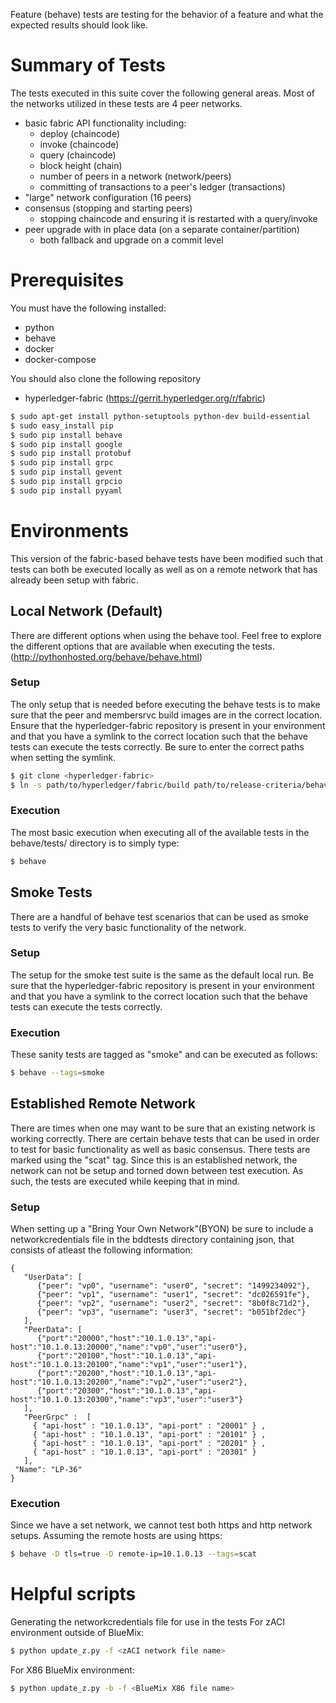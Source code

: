 Feature (behave) tests are testing for the behavior of a feature and what the expected results should look like. 

# Summary of Tests
The tests executed in this suite cover the following general areas. Most of the networks utilized in these tests are 4 peer networks.
* basic fabric API functionality including:
	* deploy (chaincode)
	* invoke (chaincode)
	* query (chaincode)
	* block height (chain)
	* number of peers in a network (network/peers)
	* committing of transactions to a peer's ledger (transactions)
* "large" network configuration (16 peers)
* consensus (stopping and starting peers)
	* stopping chaincode and ensuring it is restarted with a query/invoke
* peer upgrade with in place data (on a separate container/partition)
	* both fallback and upgrade on a commit level

# Prerequisites
You must have the following installed:
* python
* behave
* docker
* docker-compose

You should also clone the following repository
* hyperledger-fabric (https://gerrit.hyperledger.org/r/fabric)

```sh
$ sudo apt-get install python-setuptools python-dev build-essential
$ sudo easy_install pip
$ sudo pip install behave
$ sudo pip install google
$ sudo pip install protobuf
$ sudo pip install grpc
$ sudo pip install gevent
$ sudo pip install grpcio
$ sudo pip install pyyaml
```

# Environments
This version of the fabric-based behave tests have been modified such that tests can both be executed locally as well as on a remote network that has already been setup with fabric.

## Local Network (Default)
There are different options when using the behave tool. Feel free to explore the different options that are available when executing the tests. (http://pythonhosted.org/behave/behave.html)

### Setup
The only setup that is needed before executing the behave tests is to make sure that the peer and membersrvc build images are in the correct location. Ensure that the hyperledger-fabric repository is present in your environment and that you have a symlink to the correct location such that the behave tests can execute the tests correctly. Be sure to enter the correct paths when setting the symlink.

```sh
$ git clone <hyperledger-fabric>
$ ln -s path/to/hyperledger/fabric/build path/to/release-criteria/behave/build
```

### Execution
The most basic execution when executing all of the available tests in the behave/tests/ directory is to simply type:
```sh
$ behave
```

## Smoke Tests
There are a handful of behave test scenarios that can be used as smoke tests to verify the very basic functionality of the network. 

### Setup
The setup for the smoke test suite is the same as the default local run. Be sure that the hyperledger-fabric repository is present in your environment and that you have a symlink to the correct location such that the behave tests can execute the tests correctly.

### Execution
These sanity tests are tagged as "smoke" and can be executed as follows:
```sh
$ behave --tags=smoke
```

## Established Remote Network
There are times when one may want to be sure that an existing network is working correctly. There are certain behave tests that can be used in order to test for basic functionality as well as basic consensus. There tests are marked using the "scat" tag. Since this is an established network, the network can not be setup and torned down between test execution. As such, the tests are executed while keeping that in mind.

### Setup
When setting up a "Bring Your Own Network"(BYON) be sure to include a networkcredentials file in the bddtests directory containing json, that consists of atleast the following information:

```
{
   "UserData": [
      {"peer": "vp0", "username": "user0", "secret": "1499234092"}, 
      {"peer": "vp1", "username": "user1", "secret": "dc026591fe"}, 
      {"peer": "vp2", "username": "user2", "secret": "8b0f8c71d2"}, 
      {"peer": "vp3", "username": "user3", "secret": "b051bf2dec"}
   ], 
   "PeerData": [
      {"port":"20000","host":"10.1.0.13","api-host":"10.1.0.13:20000","name":"vp0","user":"user0"},
      {"port":"20100","host":"10.1.0.13","api-host":"10.1.0.13:20100","name":"vp1","user":"user1"},
      {"port":"20200","host":"10.1.0.13","api-host":"10.1.0.13:20200","name":"vp2","user":"user2"},
      {"port":"20300","host":"10.1.0.13","api-host":"10.1.0.13:20300","name":"vp3","user":"user3"}
   ], 
   "PeerGrpc" :  [
     { "api-host" : "10.1.0.13", "api-port" : "20001" } , 
     { "api-host" : "10.1.0.13", "api-port" : "20101" } , 
     { "api-host" : "10.1.0.13", "api-port" : "20201" } , 
     { "api-host" : "10.1.0.13", "api-port" : "20301" } 
   ],
 "Name": "LP-36" 
} 
```

### Execution
Since we have a set network, we cannot test both https and http network setups. Assuming the remote hosts are using https:
```sh
$ behave -D tls=true -D remote-ip=10.1.0.13 --tags=scat
```

# Helpful scripts
Generating the networkcredentials file for use in the tests
For zACI environment outside of BlueMix:
```sh
$ python update_z.py -f <zACI network file name>
```

For X86 BlueMix environment:
```sh
$ python update_z.py -b -f <BlueMix X86 file name>
```

